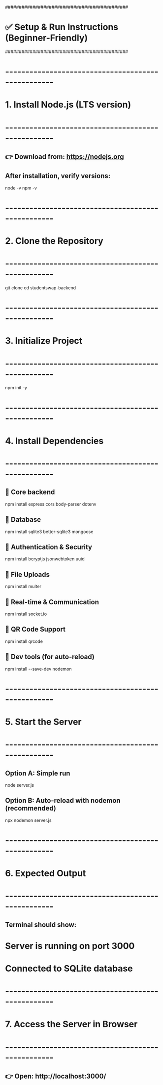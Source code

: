 #############################################
# ✅ Setup & Run Instructions (Beginner-Friendly)
#############################################

# --------------------------------------------------
# 1. Install Node.js (LTS version)
# --------------------------------------------------
## 👉 Download from: https://nodejs.org
## After installation, verify versions:
node -v
npm -v

# --------------------------------------------------
# 2. Clone the Repository
# --------------------------------------------------
git clone <your-repo-link>
cd studentswap-backend

# --------------------------------------------------
# 3. Initialize Project
# --------------------------------------------------
npm init -y

# --------------------------------------------------
# 4. Install Dependencies
# --------------------------------------------------

## 🔹 Core backend
npm install express cors body-parser dotenv

## 🔹 Database
npm install sqlite3 better-sqlite3 mongoose

## 🔹 Authentication & Security
npm install bcryptjs jsonwebtoken uuid

## 🔹 File Uploads
npm install multer

## 🔹 Real-time & Communication
npm install socket.io

## 🔹 QR Code Support
npm install qrcode

## 🔹 Dev tools (for auto-reload)
npm install --save-dev nodemon

# --------------------------------------------------
# 5. Start the Server
# --------------------------------------------------

## Option A: Simple run
node server.js

## Option B: Auto-reload with nodemon (recommended)
npx nodemon server.js

# --------------------------------------------------
# 6. Expected Output
# --------------------------------------------------
## Terminal should show:
# Server is running on port 3000
# Connected to SQLite database

# --------------------------------------------------
# 7. Access the Server in Browser
# --------------------------------------------------
## 👉 Open: http://localhost:3000/
